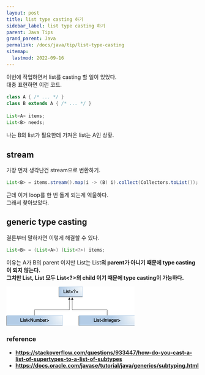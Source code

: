 ```yaml
---
layout: post
title: list type casting 하기
sidebar_label: list type casting 하기
parent: Java Tips
grand_parent: Java
permalink: /docs/java/tip/list-type-casting
sitemap:
  lastmod: 2022-09-16
---
```


이번에 작업하면서 list를 casting 할 일이 있었다.  
대충 표현하면 이런 코드.

```java
class A { /* ... */ }
class B extends A { /* ... */ }

List<A> items;
List<B> needs;
```

나는 B의 list가 필요한데 가져온 list는 A인 상황.

## stream

가장 먼저 생각난건 stream으로 변환하기.
```java
List<B> = items.stream().map(i -> (B) i).collect(Collectors.toList());
```

근데 이거 loop를 한 번 돌게 되는게 억울하다.  
그래서 찾아보았다.  


## generic type casting

결론부터 말하자면 이렇게 해결할 수 있다.

```java
List<B> = (List<A>) (List<?>) items;
```

이유는 A가 B의 parent 이지만 List<A>는 List<B>의 parent가 아니기 때문에 type casting이 되지 않는다.  
그치만 **List<A>, List<B> 모두 List<?>의 child 이기 때문에 type casting이 가능하다.**

![list casting](/images/post/java/tips/generics-listParent.gif)



### reference

- https://stackoverflow.com/questions/933447/how-do-you-cast-a-list-of-supertypes-to-a-list-of-subtypes  
- https://docs.oracle.com/javase/tutorial/java/generics/subtyping.html